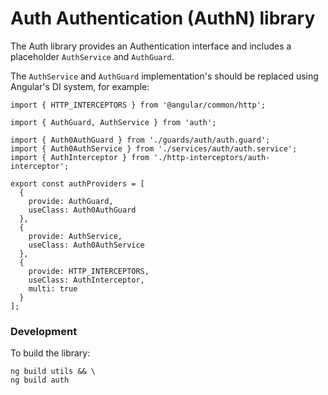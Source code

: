 # Auth Authentication (AuthN) library

The Auth library provides an Authentication interface and includes a placeholder `AuthService` and `AuthGuard`.

The `AuthService` and `AuthGuard` implementation's should be replaced using Angular's DI system, for example:

```
import { HTTP_INTERCEPTORS } from '@angular/common/http';

import { AuthGuard, AuthService } from 'auth';

import { Auth0AuthGuard } from './guards/auth/auth.guard';
import { Auth0AuthService } from './services/auth/auth.service';
import { AuthInterceptor } from './http-interceptors/auth-interceptor';

export const authProviders = [
  {
    provide: AuthGuard,
    useClass: Auth0AuthGuard
  },
  {
    provide: AuthService,
    useClass: Auth0AuthService
  },
  {
    provide: HTTP_INTERCEPTORS,
    useClass: AuthInterceptor,
    multi: true
  }
];
```

### Development

To build the library:

```
ng build utils && \
ng build auth
```


